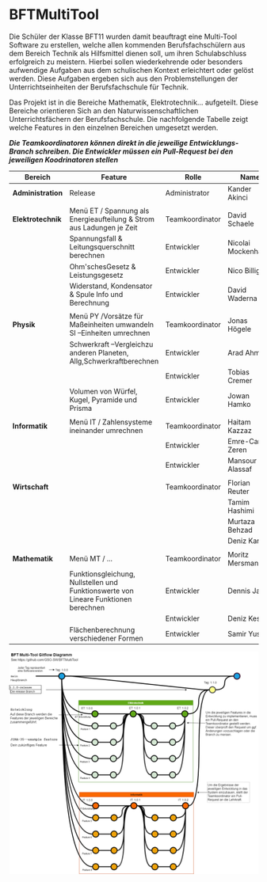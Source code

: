 # BFTMultiTool
Die Schüler der Klasse BFT11 wurden damit beauftragt eine Multi-Tool Software zu erstellen, welche allen kommenden Berufsfachschülern aus dem Bereich Technik als Hilfsmittel dienen soll, um ihren Schulabschluss erfolgreich zu meistern. Hierbei sollen wiederkehrende oder besonders aufwendige Aufgaben aus dem schulischen Kontext erleichtert oder gelöst werden. Diese Aufgaben ergeben sich aus den Problemstellungen der Unterrichtseinheiten der Berufsfachschule für Technik. 

Das Projekt ist in die Bereiche Mathematik, Elektrotechnik… aufgeteilt. Diese Bereiche orientieren Sich an den Naturwissenschaftlichen Unterrichtsfächern der Berufsfachschule. Die nachfolgende Tabelle zeigt welche Features in den einzelnen Bereichen umgesetzt werden.


***Die Teamkoordinatoren können direkt in die jeweilige Entwicklungs-Branch schreiben. Die Entwickler müssen ein Pull-Request bei den jeweiligen Koodrinatoren stellen*** 

| Bereich     	| Feature 	|Rolle		|Name		|Username	|Branch		|
| ----------- 	| ----------- 	|-----------	|-----------	|-----------	|-----------	|
|**Administration**	|Release      	|Administrator	|Kander Akinci 	|AI-Assistant	|Release, main	|
|		|	|		|		|		|		|		|
|**Elektrotechnik**	|Menü ET / Spannung als Energieaufteilung & Strom aus Ladungen je Zeit|Teamkoordinator|David Schaele|DavidCXV|ETEntwicklung,Feature1|
|   		|Spannungsfall & Leitungsquerschnitt berechnen |Entwickler|Nicolai Mockenhaupt	|NeoEkusoshisuto|Feature2|
|   		|Ohm'schesGesetz & Leistungsgesetz |Entwickler|Nico Billig	|Nico-GSO|Feature3|
|   		|Widerstand, Kondensator & Spule Info und Berechnung|Entwickler|David Waderna|Davobeats|Feature4|
|		|	|		|		|		|		|		
|**Physik**	|Menü PY /Vorsätze für Maßeinheiten umwandeln SI –Einheiten umrechnen	|Teamkoordinator|Jonas Högele	|Jonashgl|PHEntwicklung	,Feature5|
|		|Schwerkraft –Vergleichzu anderen Planeten, Allg,Schwerkraftberechnen|	Entwickler	|Arad Ahmen|arad021	|	Feature6|		
|		|	|	Entwickler	|Tobias Cremer	|TobiasC53		|	Feature7|
|		|Volumen von Würfel, Kugel, Pyramide und Prisma|Entwickler	|Jowan Hamko|jowanh2|Feature8|
|		|	||||		|		
|**Informatik**	|Menü IT / Zahlensysteme ineinander umrechnen|Teamkoordinator|Haitam Kazzaz	|Haitham2004|ITEntwicklung,Feature9|				
|		|	|Entwickler	|	Emre-Can Zeren	|EmreZ55	|Feature10|		
|		|	|	Entwickler|Mansour Alassaf	|mansourr23	|Feature11|	
|		|	|	|		|		|		|		
|**Wirtschaft**	|	|Teamkoordinator|Florian Reuter	|Florian116	|WIEntwicklung,Feature12|				
|		|	|		|Tamim Hashimi|	Tamim-2003|Feature13|		
|		|	|		|Murtaza Behzad|		|Feature14|		
|		|	|		|Deniz Kartal|	DenizDRoger|Feature15|	
|		|	|		|		|		|		|	
|**Mathematik**	|Menü MT / ... |Teamkoordinator|Moritz Mersmann|MoritzM1110|MAEntwicklung,Feature16|				
|		|Funktionsgleichung, Nullstellen und Funktionswerte von Lineare Funktionen berechnen|	Entwickler	|Dennis Jakob	|Dennis180|Feature17|		
|		|	|	Entwickler	|Deniz Kest |	DenoDenoDeno123454321|Feature18|		
|		|Flächenberechnung verschiedener Formen|	Entwickler	|	Samir Yusuf	|	AugeRaus	|Feature19|		
				
				
![image](AddFiles/BFTMultiTool_GitFlow.drawio.png)
